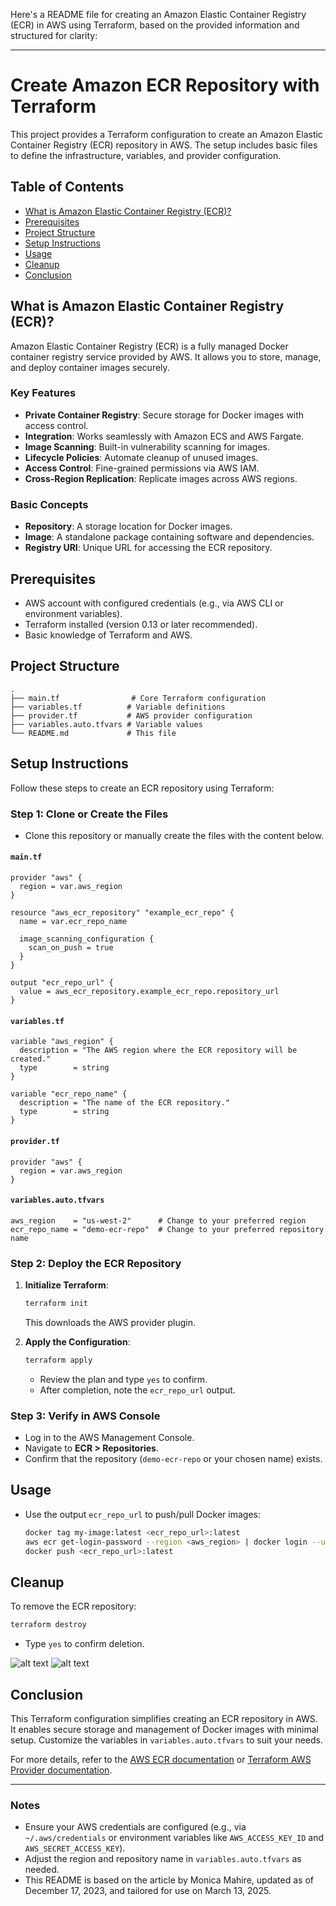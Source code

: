 Here's a README file for creating an Amazon Elastic Container Registry (ECR) in AWS using Terraform, based on the provided information and structured for clarity:

---

# Create Amazon ECR Repository with Terraform

This project provides a Terraform configuration to create an Amazon Elastic Container Registry (ECR) repository in AWS. The setup includes basic files to define the infrastructure, variables, and provider configuration.

## Table of Contents

- [What is Amazon Elastic Container Registry (ECR)?](#what-is-amazon-elastic-container-registry-ecr)
- [Prerequisites](#prerequisites)
- [Project Structure](#project-structure)
- [Setup Instructions](#setup-instructions)
- [Usage](#usage)
- [Cleanup](#cleanup)
- [Conclusion](#conclusion)

## What is Amazon Elastic Container Registry (ECR)?

Amazon Elastic Container Registry (ECR) is a fully managed Docker container registry service provided by AWS. It allows you to store, manage, and deploy container images securely.

### Key Features

- **Private Container Registry**: Secure storage for Docker images with access control.
- **Integration**: Works seamlessly with Amazon ECS and AWS Fargate.
- **Image Scanning**: Built-in vulnerability scanning for images.
- **Lifecycle Policies**: Automate cleanup of unused images.
- **Access Control**: Fine-grained permissions via AWS IAM.
- **Cross-Region Replication**: Replicate images across AWS regions.

### Basic Concepts

- **Repository**: A storage location for Docker images.
- **Image**: A standalone package containing software and dependencies.
- **Registry URI**: Unique URL for accessing the ECR repository.

## Prerequisites

- AWS account with configured credentials (e.g., via AWS CLI or environment variables).
- Terraform installed (version 0.13 or later recommended).
- Basic knowledge of Terraform and AWS.

## Project Structure

```
.
├── main.tf                # Core Terraform configuration
├── variables.tf          # Variable definitions
├── provider.tf           # AWS provider configuration
├── variables.auto.tfvars # Variable values
└── README.md             # This file
```

## Setup Instructions

Follow these steps to create an ECR repository using Terraform:

### Step 1: Clone or Create the Files

- Clone this repository or manually create the files with the content below.

#### `main.tf`

```hcl
provider "aws" {
  region = var.aws_region
}

resource "aws_ecr_repository" "example_ecr_repo" {
  name = var.ecr_repo_name

  image_scanning_configuration {
    scan_on_push = true
  }
}

output "ecr_repo_url" {
  value = aws_ecr_repository.example_ecr_repo.repository_url
}
```

#### `variables.tf`

```hcl
variable "aws_region" {
  description = "The AWS region where the ECR repository will be created."
  type        = string
}

variable "ecr_repo_name" {
  description = "The name of the ECR repository."
  type        = string
}
```

#### `provider.tf`

```hcl
provider "aws" {
  region = var.aws_region
}
```

#### `variables.auto.tfvars`

```hcl
aws_region    = "us-west-2"      # Change to your preferred region
ecr_repo_name = "demo-ecr-repo"  # Change to your preferred repository name
```

### Step 2: Deploy the ECR Repository

1. **Initialize Terraform**:

   ```bash
   terraform init
   ```

   This downloads the AWS provider plugin.

2. **Apply the Configuration**:
   ```bash
   terraform apply
   ```
   - Review the plan and type `yes` to confirm.
   - After completion, note the `ecr_repo_url` output.

### Step 3: Verify in AWS Console

- Log in to the AWS Management Console.
- Navigate to **ECR > Repositories**.
- Confirm that the repository (`demo-ecr-repo` or your chosen name) exists.

## Usage

- Use the output `ecr_repo_url` to push/pull Docker images:
  ```bash
  docker tag my-image:latest <ecr_repo_url>:latest
  aws ecr get-login-password --region <aws_region> | docker login --username AWS --password-stdin <ecr_repo_url>
  docker push <ecr_repo_url>:latest
  ```

## Cleanup

To remove the ECR repository:

```bash
terraform destroy
```

- Type `yes` to confirm deletion.

![alt text](<Screenshot 2025-03-13 at 8.55.28 PM.png>)
![alt text](<Screenshot 2025-03-13 at 8.55.15 PM.png>)

## Conclusion

This Terraform configuration simplifies creating an ECR repository in AWS. It enables secure storage and management of Docker images with minimal setup. Customize the variables in `variables.auto.tfvars` to suit your needs.

For more details, refer to the [AWS ECR documentation](https://docs.aws.amazon.com/AmazonECR/latest/userguide/what-is-ecr.html) or [Terraform AWS Provider documentation](https://registry.terraform.io/providers/hashicorp/aws/latest/docs/resources/ecr_repository).

---

### Notes

- Ensure your AWS credentials are configured (e.g., via `~/.aws/credentials` or environment variables like `AWS_ACCESS_KEY_ID` and `AWS_SECRET_ACCESS_KEY`).
- Adjust the region and repository name in `variables.auto.tfvars` as needed.
- This README is based on the article by Monica Mahire, updated as of December 17, 2023, and tailored for use on March 13, 2025.

